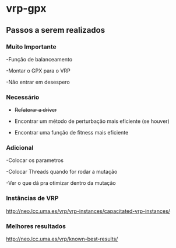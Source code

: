 # vrp-gpx

## Passos a serem realizados

### Muito Importante
-Função de balanceamento

-Montar o GPX para o VRP

-Não entrar em desespero

### Necessário
- ~~Refatorar a driver~~

- Encontrar um método de perturbação mais eficiente (se houver)

- Encontrar uma função de fitness mais eficiente

### Adicional
-Colocar os parametros

-Colocar Threads quando for rodar a mutação

-Ver o que dá pra otimizar dentro da  mutação

### Instâncias de VRP
http://neo.lcc.uma.es/vrp/vrp-instances/capacitated-vrp-instances/
### Melhores resultados
http://neo.lcc.uma.es/vrp/known-best-results/
